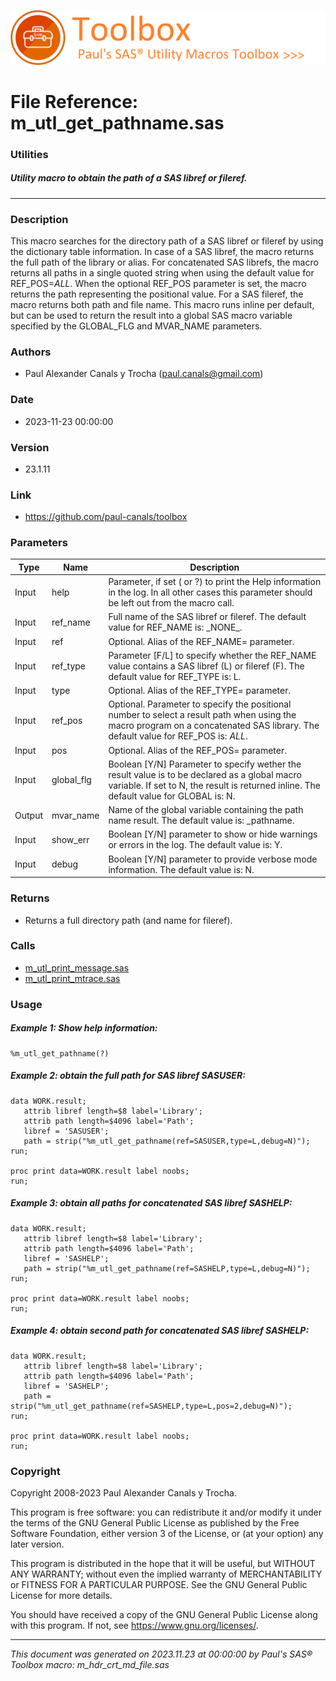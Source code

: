 ![../../misc/images/doc_banner.png](../../misc/images/doc_banner.png)
# 
# File Reference: m_utl_get_pathname.sas

### Utilities

##### Utility macro to obtain the path of a SAS libref or fileref.

***

### Description
This macro searches for the directory path of a SAS libref or fileref by using the dictionary table information. In case of a SAS libref, the macro returns the full path of the library or alias. For concatenated SAS librefs, the macro returns all paths in a single quoted string when using the default value for REF_POS=_ALL_. When the optional REF_POS parameter is set, the macro returns the path representing the positional value. For a SAS fileref, the macro returns both path and file name. This macro runs inline per default, but can be used to return the result into a global SAS macro variable specified by the GLOBAL_FLG and MVAR_NAME parameters.



### Authors
* Paul Alexander Canals y Trocha (paul.canals@gmail.com)

### Date
* 2023-11-23 00:00:00

### Version
* 23.1.11

### Link
* https://github.com/paul-canals/toolbox

### Parameters
| Type | Name | Description |
| ---- | ---- | ----------- |
| Input | help | Parameter, if set ( or ?) to print the Help information in the log. In all other cases this parameter should be left out from the macro call. |
| Input | ref_name | Full name of the SAS libref or fileref. The default value for REF_NAME is: \_NONE\_. |
| Input | ref | Optional. Alias of the REF_NAME= parameter. |
| Input | ref_type | Parameter [F/L] to specify whether the REF_NAME value contains a SAS libref (L) or fileref (F). The default value for REF_TYPE is: L. |
| Input | type | Optional. Alias of the REF_TYPE= parameter. |
| Input | ref_pos | Optional. Parameter to specify the positional number to select a result path when using the macro program on a concatenated SAS library. The default value for REF_POS is: _ALL_. |
| Input | pos | Optional. Alias of the REF_POS= parameter. |
| Input | global_flg | Boolean [Y/N] Parameter to specify wether the result value is to be declared as a global macro variable. If set to N, the result is returned inline. The default value for GLOBAL is: N. |
| Output | mvar_name | Name of the global variable containing the path name result. The default value is: _pathname. |
| Input | show_err | Boolean [Y/N] parameter to show or hide warnings or errors in the log. The default value is: Y. |
| Input | debug | Boolean [Y/N] parameter to provide verbose mode information. The default value is: N. |

### Returns
* Returns a full directory path (and name for fileref).

### Calls
* [m_utl_print_message.sas](m_utl_print_message.md)
* [m_utl_print_mtrace.sas](m_utl_print_mtrace.md)

### Usage

##### Example 1: Show help information:
```sas
%m_utl_get_pathname(?)
```

##### Example 2: obtain the full path for SAS libref SASUSER:
```sas
data WORK.result;
   attrib libref length=$8 label='Library';
   attrib path length=$4096 label='Path';
   libref = 'SASUSER';
   path = strip("%m_utl_get_pathname(ref=SASUSER,type=L,debug=N)");
run;

proc print data=WORK.result label noobs;
run;
```

##### Example 3: obtain all paths for concatenated SAS libref SASHELP:
```sas
data WORK.result;
   attrib libref length=$8 label='Library';
   attrib path length=$4096 label='Path';
   libref = 'SASHELP';
   path = strip("%m_utl_get_pathname(ref=SASHELP,type=L,debug=N)");
run;

proc print data=WORK.result label noobs;
run;
```

##### Example 4: obtain second path for concatenated SAS libref SASHELP:
```sas
data WORK.result;
   attrib libref length=$8 label='Library';
   attrib path length=$4096 label='Path';
   libref = 'SASHELP';
   path = strip("%m_utl_get_pathname(ref=SASHELP,type=L,pos=2,debug=N)");
run;

proc print data=WORK.result label noobs;
run;
```

### Copyright
Copyright 2008-2023 Paul Alexander Canals y Trocha. 
 
This program is free software: you can redistribute it and/or modify 
it under the terms of the GNU General Public License as published by 
the Free Software Foundation, either version 3 of the License, or 
(at your option) any later version. 
 
This program is distributed in the hope that it will be useful, 
but WITHOUT ANY WARRANTY; without even the implied warranty of 
MERCHANTABILITY or FITNESS FOR A PARTICULAR PURPOSE. See the 
GNU General Public License for more details. 
 
You should have received a copy of the GNU General Public License 
along with this program. If not, see <https://www.gnu.org/licenses/>. 


***
*This document was generated on 2023.11.23 at 00:00:00 by Paul's SAS&reg; Toolbox macro: m_hdr_crt_md_file.sas*
